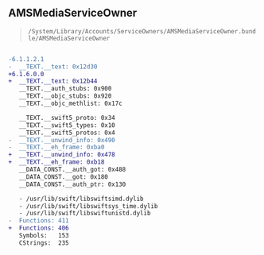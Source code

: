 ## AMSMediaServiceOwner

> `/System/Library/Accounts/ServiceOwners/AMSMediaServiceOwner.bundle/AMSMediaServiceOwner`

```diff

-6.1.1.2.1
-  __TEXT.__text: 0x12d30
+6.1.6.0.0
+  __TEXT.__text: 0x12b44
   __TEXT.__auth_stubs: 0x900
   __TEXT.__objc_stubs: 0x920
   __TEXT.__objc_methlist: 0x17c

   __TEXT.__swift5_proto: 0x34
   __TEXT.__swift5_types: 0x10
   __TEXT.__swift5_protos: 0x4
-  __TEXT.__unwind_info: 0x490
-  __TEXT.__eh_frame: 0xba0
+  __TEXT.__unwind_info: 0x478
+  __TEXT.__eh_frame: 0xb18
   __DATA_CONST.__auth_got: 0x488
   __DATA_CONST.__got: 0x180
   __DATA_CONST.__auth_ptr: 0x130

   - /usr/lib/swift/libswiftsimd.dylib
   - /usr/lib/swift/libswiftsys_time.dylib
   - /usr/lib/swift/libswiftunistd.dylib
-  Functions: 411
+  Functions: 406
   Symbols:   153
   CStrings:  235
 

```
